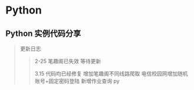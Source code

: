 # Python

## Python 实例代码分享

> 更新日志
>
> > 2-25 笔趣阁已失效 等待更新
> > 
> > 3.15 代码均已经修复 增加笔趣阁不同线路爬取 电信校园网增加随机账号+固定密码登陆 新增作业查询 py
